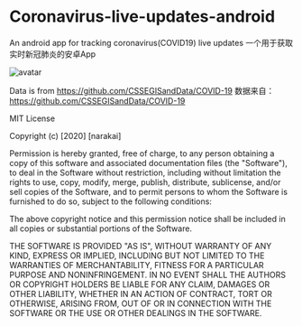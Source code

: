 # Coronavirus-live-updates-android
An android app for tracking coronavirus(COVID19) live updates
一个用于获取实时新冠肺炎的安卓App

![avatar](https://github.com/narakai/Coronavirus-live-updates-android/blob/master/app/3.jpeg)

Data is from https://github.com/CSSEGISandData/COVID-19
数据来自：https://github.com/CSSEGISandData/COVID-19


MIT License

Copyright (c) [2020] [narakai]

Permission is hereby granted, free of charge, to any person obtaining a copy
of this software and associated documentation files (the "Software"), to deal
in the Software without restriction, including without limitation the rights
to use, copy, modify, merge, publish, distribute, sublicense, and/or sell
copies of the Software, and to permit persons to whom the Software is
furnished to do so, subject to the following conditions:

The above copyright notice and this permission notice shall be included in all
copies or substantial portions of the Software.

THE SOFTWARE IS PROVIDED "AS IS", WITHOUT WARRANTY OF ANY KIND, EXPRESS OR
IMPLIED, INCLUDING BUT NOT LIMITED TO THE WARRANTIES OF MERCHANTABILITY,
FITNESS FOR A PARTICULAR PURPOSE AND NONINFRINGEMENT. IN NO EVENT SHALL THE
AUTHORS OR COPYRIGHT HOLDERS BE LIABLE FOR ANY CLAIM, DAMAGES OR OTHER
LIABILITY, WHETHER IN AN ACTION OF CONTRACT, TORT OR OTHERWISE, ARISING FROM,
OUT OF OR IN CONNECTION WITH THE SOFTWARE OR THE USE OR OTHER DEALINGS IN THE
SOFTWARE.

